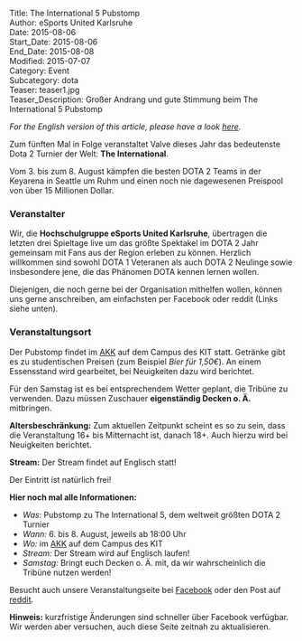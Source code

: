Title: The International 5 Pubstomp  
Author: eSports United Karlsruhe  
Date: 2015-08-06  
Start_Date: 2015-08-06  
End_Date: 2015-08-08  
Modified: 2015-07-07  
Category: Event  
Subcategory: dota  
Teaser: teaser1.jpg  
Teaser_Description: Gro&szlig;er Andrang und gute Stimmung beim The International 5 Pubstomp

*For the English version of this article, please have a look [here](http://esuka.github.io/drafts/the-international-5-pubstomp-en.html).*

Zum fünften Mal in Folge veranstaltet Valve dieses Jahr das bedeutenste Dota 2 Turnier der Welt: **The International**.

Vom 3. bis zum 8. August kämpfen die besten DOTA 2 Teams in der Keyarena in Seattle um Ruhm und einen noch nie dagewesenen Preispool von über 15 Millionen Dollar.  

### Veranstalter

Wir, die **Hochschulgruppe eSports United Karlsruhe**, übertragen die letzten drei Spieltage live um das größte Spektakel im DOTA 2 Jahr gemeinsam mit Fans aus der Region erleben zu können. Herzlich willkommen sind sowohl DOTA 1 Veteranen als auch DOTA 2 Neulinge sowie insbesondere jene, die das Phänomen DOTA kennen lernen wollen.  

Diejenigen, die noch gerne bei der Organisation mithelfen wollen, können uns gerne anschreiben, am einfachsten per Facebook oder reddit (Links siehe unten).

### Veranstaltungsort

Der Pubstomp findet im [AKK](http://www.akk.org/adresse.php) auf dem Campus des KIT statt.
Getränke gibt es zu studentischen Preisen (zum Beispiel *Bier für 1,50€*). An einem Essensstand wird gearbeitet, bei Neuigkeiten dazu wird berichtet.

Für den Samstag ist es bei entsprechendem Wetter geplant, die Tribüne zu verwenden. Dazu müssen Zuschauer **eigenständig Decken o. Ä.** mitbringen.

**Altersbeschränkung:** Zum aktuellen Zeitpunkt scheint es so zu sein, dass die Veranstaltung 16+ bis Mitternacht ist, danach 18+. Auch hierzu wird bei Neuigkeiten berichtet.

**Stream:** Der Stream findet auf Englisch statt!


Der Eintritt ist natürlich frei!


**Hier noch mal alle Informationen:**  
 - *Was*: Pubstomp zu The International 5, dem weltweit größten DOTA 2 Turnier  
 - *Wann:* 6. bis 8. August, jeweils ab 18:00 Uhr  
 - *Wo:* im [AKK](http://www.akk.org/adresse.php) auf dem Campus des KIT  
 - *Stream:* Der Stream wird auf Englisch laufen!  
 - *Samstag:* Bringt euch Decken o. Ä. mit, da wir wahrscheinlich die Tribüne nutzen werden!  


Besucht auch unsere Veranstaltungseite bei [Facebook](http://www.facebook.com/events/922061171171094/922672191109992/) oder den Post auf [reddit](https://www.reddit.com/r/DotA2/comments/3bme6e/ti5_in_karlsruhe_germany/?ref=share&ref_source=link).

**Hinweis:** kurzfristige Änderungen sind schneller über Facebook verfügbar. Wir werden aber versuchen, auch diese Seite zeitnah zu aktualisieren.  
